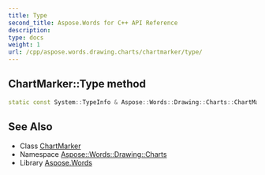 ```yaml
---
title: Type
second_title: Aspose.Words for C++ API Reference
description: 
type: docs
weight: 1
url: /cpp/aspose.words.drawing.charts/chartmarker/type/
---
```

## ChartMarker::Type method




```cpp
static const System::TypeInfo & Aspose::Words::Drawing::Charts::ChartMarker::Type()
```

## See Also

* Class [ChartMarker](../)
* Namespace [Aspose::Words::Drawing::Charts](../../)
* Library [Aspose.Words](../../../)
